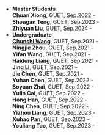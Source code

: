 - <strong>Master Students</strong>  <br>
  **Chuan Xiong**, GUET, Sep.2022 -  <br>
  **Shougan Teng**, GUET, Sep.2023 - <br>
  **Zhiyuan Liu**, GUET, Sep.2024 -  <br>
 - <strong>Undergraduate</strong>  <br>
  [**Chunshi Wang**](https://github.com/AiEson), GUET, Sep.2021 -  <br>
  **Ningjie Zhou**, GUET, Sep.2021 - <br>
  **Yifan Wang**, GUET, Sep.2021 -  <br>
  **Haidong Liang**, GUET, Sep.2021 -  <br>
  **Jing Li**, GUET, Sep.2021 -  <br>
  **Jie Chen**, GUET, Sep.2021 -  <br>
  **Yuhan Chen**, GUET, Sep.2022 -  <br>
  **Boyuan Zhai**, GUET, Sep.2022 -  <br>
  **Yulin Cai**, GUET, Sep.2022 -  <br>
  **Hong Han**, GUET, Sep.2022 -  <br>
  **Ning Chen**, GUET, Sep.2022 -  <br>
  **Yizhou Liang**, GUET, Sep.2023 -  <br>
  **Xuhao Pan**, GUET, Sep.2023 -  <br>
  **Youliang Tao**, GUET, Sep.2023 -  <br>